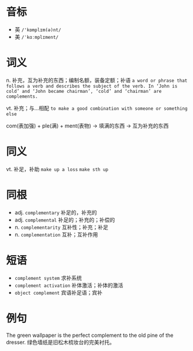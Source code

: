# 音标

- 英 `/'kɒmplɪm(ə)nt/`
- 美 `/ˈkɑːmplɪment/`

# 词义

n. 补充，互为补充的东西；编制名额，装备定额；补语
`a word or phrase that follows a verb and describes the subject of the verb. In ‘John is cold’ and ‘John became chairman’, ‘cold’ and ‘chairman’ are complements.`

vt. 补充；与…相配
`to make a good combination with someone or something else`



com(表加强) + ple(满) + ment(表物) → 填满的东西 → 互为补充的东西

# 同义

vt. 补足，补助
`make up a loss` `make sth up`

# 同根

- adj. `complementary` 补足的，补充的
- adj. `complemental` 补足的；补充的；补偿的
- n. `complementarity` 互补性；补充；补足
- n. `complementation` 互补；互补作用

# 短语

- `complement system` 求补系统
- `complement activation` 补体激活；补体的激活
- `object complement` 宾语补足语；宾补

# 例句

The green wallpaper is the perfect complement to the old pine of the dresser.
绿色墙纸是旧松木梳妆台的完美衬托。


